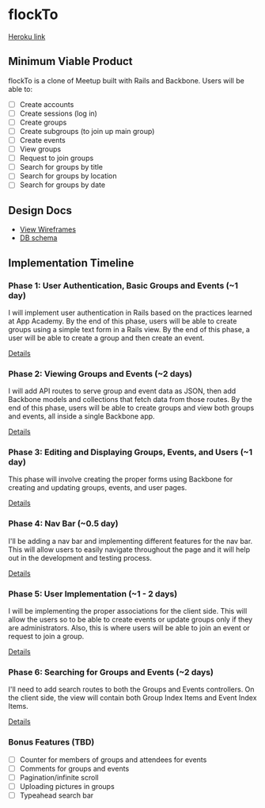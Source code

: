 # flockTo

[Heroku link][heroku]

[heroku]: http://flockto.herokuapp.com

## Minimum Viable Product
flockTo is a clone of Meetup built with Rails and Backbone.
Users will be able to:
<!-- This is a Markdown checklist. Use it to keep track of your progress! -->

- [ ] Create accounts
- [ ] Create sessions (log in)
- [ ] Create groups
- [ ] Create subgroups (to join up main group)
- [ ] Create events
- [ ] View groups
- [ ] Request to join groups
- [ ] Search for groups by title
- [ ] Search for groups by location
- [ ] Search for groups by date

## Design Docs
* [View Wireframes][views]
* [DB schema][schema]

[views]: ./docs/views.md
[schema]: ./docs/schema.md

## Implementation Timeline

### Phase 1: User Authentication, Basic Groups and Events (~1 day)
I will implement user authentication in Rails based on the practices learned at
App Academy. By the end of this phase, users will be able to create groups using
a simple text form in a Rails view. By the end of this phase, a user will be
able to create a group and then create an event.

[Details][phase-one]

### Phase 2: Viewing Groups and Events (~2 days)
I will add API routes to serve group and event data as JSON, then add Backbone
models and collections that fetch data from those routes. By the end of this
phase, users will be able to create groups and view both groups and events, all
inside a single Backbone app.

[Details][phase-two]

### Phase 3: Editing and Displaying Groups, Events, and Users (~1 day)
This phase will involve creating the proper forms using Backbone for creating
and updating groups, events, and user pages.

[Details][phase-three]

### Phase 4: Nav Bar (~0.5 day)
I'll be adding a nav bar and implementing different features for the nav bar.
This will allow users to easily navigate throughout the page and it will help
out in the development and testing process.

[Details][phase-four]

### Phase 5: User Implementation (~1 - 2 days)
I will be implementing the proper associations for the client side. This will
allow the users so to be able to create events or update groups only if they are
administrators. Also, this is where users will be able to join an event or
request to join a group.

[Details][phase-five]

### Phase 6: Searching for Groups and Events (~2 days)
I'll need to add search routes to both the Groups and Events controllers. On the
client side, the view will contain both Group Index Items and Event Index Items.

[Details][phase-six]

### Bonus Features (TBD)
- [ ] Counter for members of groups and attendees for events
- [ ] Comments for groups and events
- [ ] Pagination/infinite scroll
- [ ] Uploading pictures in groups
- [ ] Typeahead search bar

[phase-one]: ./docs/phases/phase1.md
[phase-two]: ./docs/phases/phase2.md
[phase-three]: ./docs/phases/phase3.md
[phase-four]: ./docs/phases/phase4.md
[phase-five]: ./docs/phases/phase5.md
[phase-six]: ./docs/phases/phase6.md
